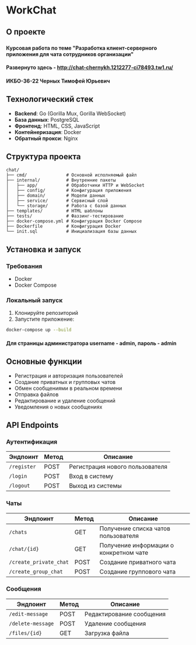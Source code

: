 # WorkChat 

## О проекте
###
#### Курсовая работа по теме "Разработка клиент-серверного приложения для чата сотрудников организации"
#### Развернуто здесь - http://chat-chernykh.1212277-ci78493.tw1.ru/
#### ИКБО-36-22 Черных Тимофей Юрьевич

## Технологический стек
- **Backend**: Go (Gorilla Mux, Gorilla WebSocket)
- **База данных**: PostgreSQL
- **Фронтенд**: HTML, CSS, JavaScript
- **Контейнеризация**: Docker
- **Обратный прокси**: Nginx

## Структура проекта
```
chat/
├── cmd/               # Основной исполняемый файл
├── internal/          # Внутренние пакеты
│   ├── app/           # Обработчики HTTP и WebSocket
│   ├── config/        # Конфигурация приложения
│   ├── domain/        # Модели данных
│   ├── service/       # Сервисный слой
│   └── storage/       # Работа с базой данных
├── templates/         # HTML шаблоны
├── tests/             # Фаззинг-тестирование
├── docker-compose.yml # Конфигурация Docker Compose
├── Dockerfile         # Конфигурация Docker
└── init.sql           # Инициализация базы данных
```

## Установка и запуск

### Требования
- Docker
- Docker Compose

### Локальный запуск
1. Клонируйте репозиторий
2. Запустите приложение:
```bash
docker-compose up --build
```
#### Для страницы администратора username - admin, пароль - admin


## Основные функции
- Регистрация и авторизация пользователей
- Создание приватных и групповых чатов
- Обмен сообщениями в реальном времени
- Отправка файлов
- Редактирование и удаление сообщений
- Уведомления о новых сообщениях

## API Endpoints

### Аутентификация
| Эндпоинт               | Метод | Описание                        |
|------------------------|-------|---------------------------------|
| `/register`            | POST  | Регистрация нового пользователя  |
| `/login`               | POST  | Вход в систему                  |
| `/logout`              | POST  | Выход из системы                |

### Чаты
| Эндпоинт                       | Метод | Описание                               |
|--------------------------------|-------|----------------------------------------|
| `/chats`                       | GET   | Получение списка чатов пользователя     |
| `/chat/{id}`                  | GET   | Получение информации о конкретном чате |
| `/create_private_chat`        | POST  | Создание приватного чата               |
| `/create_group_chat`          | POST  | Создание группового чата               |

### Сообщения
| Эндпоинт                       | Метод | Описание                               |
|--------------------------------|-------|----------------------------------------|
| `/edit-message`               | POST  | Редактирование сообщения               |
| `/delete-message`             | POST  | Удаление сообщения                     |
| `/files/{id}`                 | GET   | Загрузка файла                         |

